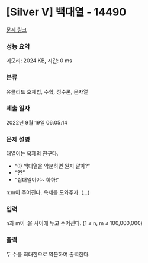 # [Silver V] 백대열 - 14490 

[문제 링크](https://www.acmicpc.net/problem/14490) 

### 성능 요약

메모리: 2024 KB, 시간: 0 ms

### 분류

유클리드 호제법, 수학, 정수론, 문자열

### 제출 일자

2022년 9월 19일 06:05:14

### 문제 설명

<p>대열이는 욱제의 친구다.</p>

<ul>
	<li>“야 백대열을 약분하면 뭔지 알아?”</li>
	<li>“??”</li>
	<li>“십대일이야~ 하하!”</li>
</ul>

<p>n:m이 주어진다. 욱제를 도와주자. (...)</p>

### 입력 

 <p>n과 m이 :을 사이에 두고 주어진다. (1 ≤ n, m ≤ 100,000,000)</p>

### 출력 

 <p>두 수를 최대한으로 약분하여 출력한다.</p>

